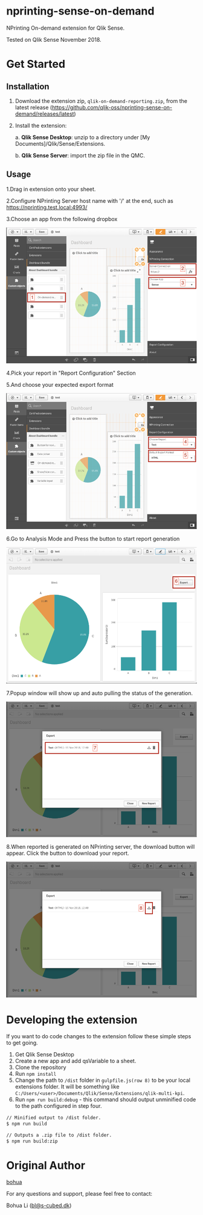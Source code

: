 # nprinting-sense-on-demand
NPrinting On-demand extension for Qlik Sense.

Tested on Qlik Sense November 2018.

# Get Started

## Installation
1. Download the extension zip, `qlik-on-demand-reporting.zip`, from the latest release (https://github.com/qlik-oss/nprinting-sense-on-demand/releases/latest)
2. Install the extension:

    a. **Qlik Sense Desktop**: unzip to a directory under [My Documents]/Qlik/Sense/Extensions.
    
    b. **Qlik Sense Server**: import the zip file in the QMC.

## Usage

1.Drag in extension onto your sheet.

2.Configure NPrinting Server host name with '/' at the end, such as https://nprinting.test.local:4993/

3.Choose an app from the following dropbox

![alt tag](/tutorial/1.png)

4.Pick your report in "Report Configuration" Section

5.And choose your expected export format

![alt tag](/tutorial/2.png)

6.Go to Analysis Mode and Press the button to start report generation

![alt tag](/tutorial/3.png)

7.Popup window will show up and auto pulling the status of the generation.

![alt tag](/tutorial/4.png)

8.When reported is generated on NPrinting server, the download button will appear. Click the button to download your report.

![alt tag](/tutorial/5.png)

# Developing the extension

If you want to do code changes to the extension follow these simple steps to get going.

1. Get Qlik Sense Desktop
1. Create a new app and add qsVariable to a sheet.
2. Clone the repository
3. Run `npm install`
4. Change the path to `/dist` folder in `gulpfile.js(row 8)` to be your local extensions folder. It will be something like `C:/Users/<user>/Documents/Qlik/Sense/Extensions/qlik-multi-kpi`.
5. Run `npm run build:debug` - this command should output unminified code to the path configured in step four.

```
// Minified output to /dist folder.
$ npm run build
```

```
// Outputs a .zip file to /dist folder.
$ npm run build:zip
```

# Original Author
[bohua](https://github.com/bohua)

For any questions and support, please feel free to contact:

Bohua Li (bl@s-cubed.dk)
